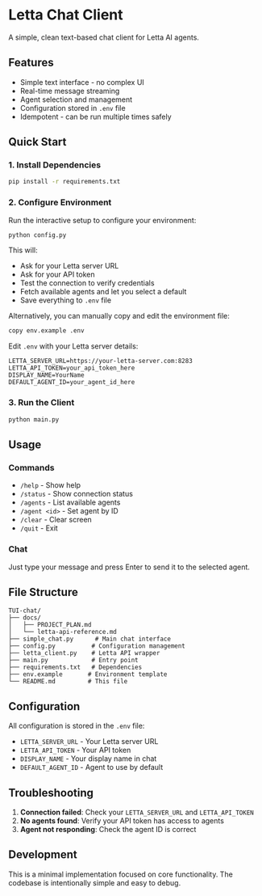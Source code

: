 # Letta Chat Client

A simple, clean text-based chat client for Letta AI agents.

## Features

- Simple text interface - no complex UI
- Real-time message streaming
- Agent selection and management
- Configuration stored in `.env` file
- Idempotent - can be run multiple times safely

## Quick Start

### 1. Install Dependencies

```bash
pip install -r requirements.txt
```

### 2. Configure Environment

Run the interactive setup to configure your environment:

```bash
python config.py
```

This will:
- Ask for your Letta server URL
- Ask for your API token
- Test the connection to verify credentials
- Fetch available agents and let you select a default
- Save everything to `.env` file

Alternatively, you can manually copy and edit the environment file:

```bash
copy env.example .env
```

Edit `.env` with your Letta server details:

```env
LETTA_SERVER_URL=https://your-letta-server.com:8283
LETTA_API_TOKEN=your_api_token_here
DISPLAY_NAME=YourName
DEFAULT_AGENT_ID=your_agent_id_here
```

### 3. Run the Client

```bash
python main.py
```

## Usage

### Commands

- `/help` - Show help
- `/status` - Show connection status
- `/agents` - List available agents
- `/agent <id>` - Set agent by ID
- `/clear` - Clear screen
- `/quit` - Exit

### Chat

Just type your message and press Enter to send it to the selected agent.

## File Structure

```
TUI-chat/
├── docs/
│   ├── PROJECT_PLAN.md
│   └── letta-api-reference.md
├── simple_chat.py      # Main chat interface
├── config.py          # Configuration management
├── letta_client.py    # Letta API wrapper
├── main.py            # Entry point
├── requirements.txt   # Dependencies
├── env.example       # Environment template
└── README.md         # This file
```

## Configuration

All configuration is stored in the `.env` file:

- `LETTA_SERVER_URL` - Your Letta server URL
- `LETTA_API_TOKEN` - Your API token
- `DISPLAY_NAME` - Your display name in chat
- `DEFAULT_AGENT_ID` - Agent to use by default

## Troubleshooting

1. **Connection failed**: Check your `LETTA_SERVER_URL` and `LETTA_API_TOKEN`
2. **No agents found**: Verify your API token has access to agents
3. **Agent not responding**: Check the agent ID is correct

## Development

This is a minimal implementation focused on core functionality. The codebase is intentionally simple and easy to debug.
